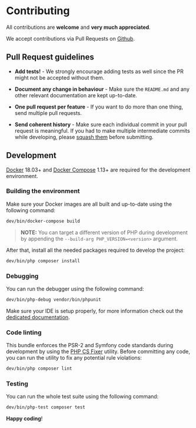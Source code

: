 # Contributing

All contributions are **welcome** and **very much appreciated**.

We accept contributions via Pull Requests on [Github](https://github.com/trikoder/oauth2-bundle).

## Pull Request guidelines

- **Add tests!** - We strongly encourage adding tests as well since the PR might not be accepted without them.

- **Document any change in behaviour** - Make sure the `README.md` and any other relevant documentation are kept up-to-date.

- **One pull request per feature** - If you want to do more than one thing, send multiple pull requests.

- **Send coherent history** - Make sure each individual commit in your pull request is meaningful. If you had to make multiple intermediate commits while developing, please [squash them](http://www.git-scm.com/book/en/v2/Git-Tools-Rewriting-History#Changing-Multiple-Commit-Messages) before submitting.

## Development

[Docker](https://www.docker.com/) 18.03+ and [Docker Compose](https://github.com/docker/compose) 1.13+ are required for the development environment.

### Building the environment

Make sure your Docker images are all built and up-to-date using the following command:

```sh
dev/bin/docker-compose build
```

> **NOTE:** You can target a different version of PHP during development by appending the `--build-arg PHP_VERSION=<version>` argument.

After that, install all the needed packages required to develop the project:

```sh
dev/bin/php composer install
```

### Debugging

You can run the debugger using the following command:

```sh
dev/bin/php-debug vendor/bin/phpunit
```

Make sure your IDE is setup properly, for more information check out the [dedicated documentation](docs/debugging.md).

### Code linting

This bundle enforces the PSR-2 and Symfony code standards during development by using the [PHP CS Fixer](https://cs.sensiolabs.org/) utility. Before committing any code, you can run the utility to fix any potential rule violations:

```sh
dev/bin/php composer lint
```

### Testing

You can run the whole test suite using the following command:

```sh
dev/bin/php-test composer test
```

**Happy coding**!
